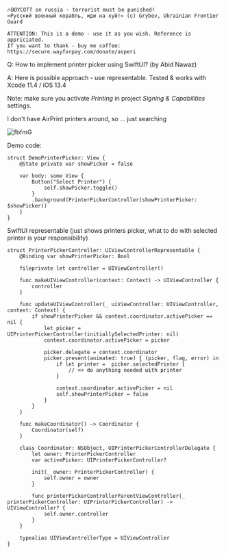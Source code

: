 ```
🔥BOYCOTT on russia - terrorist must be punished!
«Русский военный корабль, иди на хуй!» (c) Grybov, Ukrainian Frontier Guard

ATTENTION: This is a demo - use it as you wish. Reference is appriciated.
If you want to thank - buy me coffee: https://secure.wayforpay.com/donate/asperi
```

Q: How to implement printer picker using SwiftUI? (by Abid Nawaz)

A: Here is possible approach - use representable. Tested & works with Xcode 11.4 / iOS 13.4

Note: make sure you activate *Printing* in project *Signing & Capabilities* settings.

I don't have AirPrint printers around, so ... just searching

![fbfmG](https://user-images.githubusercontent.com/62171579/177260198-fa87050c-bcf5-4387-90c2-d655e8f59784.gif)

Demo code:

    struct DemoPrinterPicker: View {
        @State private var showPicker = false
    
        var body: some View {
            Button("Select Printer") {
                self.showPicker.toggle()
            }
            .background(PrinterPickerController(showPrinterPicker: $showPicker))
        }
    }
    

SwiftUI representable (just shows printers picker, what to do with selected printer is your responsibility)

    struct PrinterPickerController: UIViewControllerRepresentable {
        @Binding var showPrinterPicker: Bool
    
        fileprivate let controller = UIViewController()
    
        func makeUIViewController(context: Context) -> UIViewController {
            controller
        }
    
        func updateUIViewController(_ uiViewController: UIViewController, context: Context) {
            if showPrinterPicker && context.coordinator.activePicker == nil {
                let picker = UIPrinterPickerController(initiallySelectedPrinter: nil)
                context.coordinator.activePicker = picker
    
                picker.delegate = context.coordinator
                picker.present(animated: true) { (picker, flag, error) in
                    if let printer =  picker.selectedPrinter {
                        // << do anything needed with printer
                    }
    
                    context.coordinator.activePicker = nil
                    self.showPrinterPicker = false
                }
            }
        }
    
        func makeCoordinator() -> Coordinator {
            Coordinator(self)
        }
    
        class Coordinator: NSObject, UIPrinterPickerControllerDelegate {
            let owner: PrinterPickerController
            var activePicker: UIPrinterPickerController?
    
            init(_ owner: PrinterPickerController) {
                self.owner = owner
            }
    
            func printerPickerControllerParentViewController(_ printerPickerController: UIPrinterPickerController) -> UIViewController? {
                self.owner.controller
            }
        }
        
        typealias UIViewControllerType = UIViewController
    }
